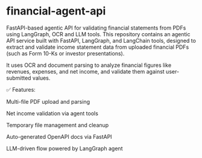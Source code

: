 # financial-agent-api
FastAPI-based agentic API for validating financial statements from PDFs using LangGraph, OCR and LLM tools.
This repository contains an agentic API service built with FastAPI, LangGraph, and LangChain tools, designed to extract and validate income statement data from uploaded financial PDFs (such as Form 10-Ks or investor presentations).

It uses OCR and document parsing to analyze financial figures like revenues, expenses, and net income, and validate them against user-submitted values.

✅ Features:

Multi-file PDF upload and parsing

Net income validation via agent tools

Temporary file management and cleanup

Auto-generated OpenAPI docs via FastAPI

LLM-driven flow powered by LangGraph agent

